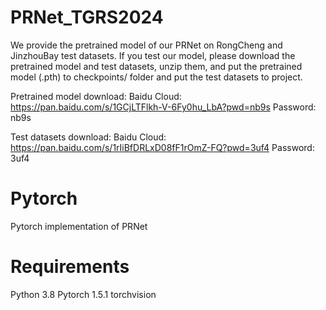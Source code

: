 # PRNet_TGRS2024
We provide the pretrained model of our PRNet on RongCheng and JinzhouBay test datasets. If you test our model, please download the pretrained model and test datasets, unzip them, and put the pretrained model (.pth) to checkpoints/ folder and put the test datasets to project.

Pretrained model download:
Baidu Cloud: https://pan.baidu.com/s/1GCjLTFlkh-V-6Fy0hu_LbA?pwd=nb9s  Password: nb9s 

Test datasets download:
Baidu Cloud: https://pan.baidu.com/s/1rIiBfDRLxD08fF1rOmZ-FQ?pwd=3uf4 Password: 3uf4

# Pytorch 
Pytorch implementation of PRNet

# Requirements
Python 3.8
Pytorch 1.5.1
torchvision

